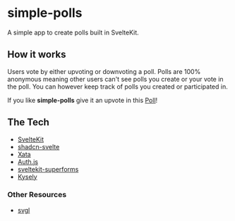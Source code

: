 # simple-polls

A simple app to create polls built in SvelteKit.

## How it works

Users vote by either upvoting or downvoting a poll. Polls are 100% anonymous meaning other users can't see polls you create or your vote in the poll. You can however keep track of polls you created or participated in.

If you like **simple-polls** give it an upvote in this [Poll](https://simple-polls.vercel.app/polls/rec_cq79bp5c8vb7p5u0n0og)!

## The Tech

- [SvelteKit](https://github.com/sveltejs/kit)
- [shadcn-svelte](https://github.com/huntabyte/shadcn-svelte)
- [Xata](https://github.com/xataio)
- [Auth.js](https://github.com/nextauthjs/next-auth)
- [sveltekit-superforms](https://github.com/ciscoheat/sveltekit-superforms)
- [Kysely](https://github.com/kysely-org/kysely)

### Other Resources

- [svgl](https://svgl.app/)
